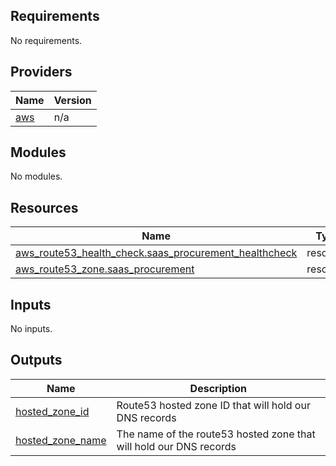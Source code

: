 ## Requirements

No requirements.

## Providers

| Name | Version |
|------|---------|
| <a name="provider_aws"></a> [aws](#provider\_aws) | n/a |

## Modules

No modules.

## Resources

| Name | Type |
|------|------|
| [aws_route53_health_check.saas_procurement_healthcheck](https://registry.terraform.io/providers/hashicorp/aws/latest/docs/resources/route53_health_check) | resource |
| [aws_route53_zone.saas_procurement](https://registry.terraform.io/providers/hashicorp/aws/latest/docs/resources/route53_zone) | resource |

## Inputs

No inputs.

## Outputs

| Name | Description |
|------|-------------|
| <a name="output_hosted_zone_id"></a> [hosted\_zone\_id](#output\_hosted\_zone\_id) | Route53 hosted zone ID that will hold our DNS records |
| <a name="output_hosted_zone_name"></a> [hosted\_zone\_name](#output\_hosted\_zone\_name) | The name of the route53 hosted zone that will hold our DNS records |
